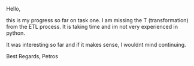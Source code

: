 Hello,

this is my progress so far on task one. I am missing the T (transformation) from the ETL process. It is taking time and im not very experienced in python.

It was interesting so far and if it makes sense, I wouldnt mind continuing.

Best Regards,
Petros
